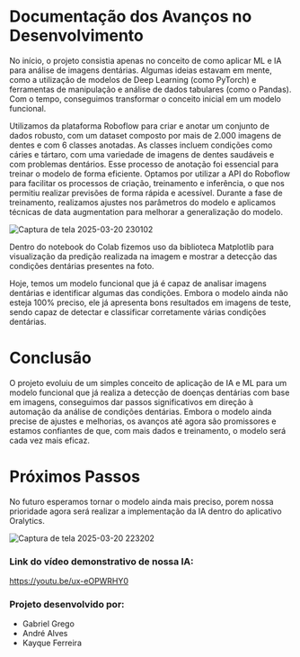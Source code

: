 # Documentação dos Avanços no Desenvolvimento 

No início, o projeto consistia apenas no conceito de como aplicar ML e IA para análise de imagens dentárias.  Algumas ideias estavam em mente, como a utilização de modelos de Deep Learning (como PyTorch) e ferramentas de manipulação e análise de dados tabulares (como o Pandas). Com o tempo, conseguimos transformar o conceito inicial em um modelo funcional.  

Utilizamos da plataforma Roboflow para criar e anotar um conjunto de dados robusto, com um dataset composto por mais de 2.000 imagens de dentes e com 6 classes anotadas. As classes incluem condições como cáries e tártaro, com uma variedade de imagens de dentes saudáveis e com problemas dentários. Esse processo de anotação foi essencial para treinar o modelo de forma eficiente. Optamos por utilizar a API do Roboflow para facilitar os processos de criação, treinamento e inferência, o que nos permitiu realizar previsões de forma rápida e acessível. Durante a fase de treinamento, realizamos ajustes nos parâmetros do modelo e aplicamos técnicas de data augmentation para melhorar a generalização do modelo. 

![Captura de tela 2025-03-20 230102](https://github.com/user-attachments/assets/d0ebaf1b-70bd-4e02-8444-e2b17703c574)

Dentro do notebook do Colab fizemos uso da biblioteca Matplotlib para visualização da predição realizada na imagem e mostrar a detecção das condições dentárias presentes na foto.

Hoje, temos um modelo funcional que já é capaz de analisar imagens dentárias e identificar algumas das condições. Embora o modelo ainda não esteja 100% preciso, ele já apresenta bons resultados em imagens de teste, sendo capaz de detectar e classificar corretamente várias condições dentárias. 

 

# Conclusão 

O projeto evoluiu de um simples conceito de aplicação de IA e ML para um modelo funcional que já realiza a detecção de doenças dentárias com base em imagens, conseguimos dar passos significativos em direção à automação da análise de condições dentárias. Embora o modelo ainda precise de ajustes e melhorias, os avanços até agora são promissores e estamos confiantes de que, com mais dados e treinamento, o modelo será cada vez mais eficaz. 


# Próximos Passos

No futuro esperamos tornar o modelo ainda mais preciso, porem nossa prioridade agora será realizar a implementação da IA dentro do aplicativo Oralytics.

![Captura de tela 2025-03-20 223202](https://github.com/user-attachments/assets/6372b278-f141-4f78-b235-27ebf9437aeb)


### Link do vídeo demonstrativo de nossa IA: 

https://youtu.be/ux-eOPWRHY0

### Projeto desenvolvido por:
- Gabriel Grego
- André Alves
- Kayque Ferreira
